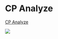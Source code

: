 # CP Analyze

[CP Analyze](https://origamimagiro.github.io/cp_analyze/)

![](./img/cp_analyzer_demo.gif)
